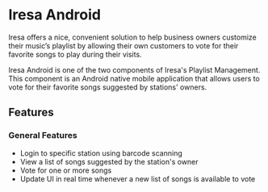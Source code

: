 # Iresa Android

Iresa offers a nice, convenient solution to help business owners customize their music’s playlist by allowing their own customers to vote for their favorite songs to play during their visits.

Iresa Android is one of the two components of Iresa's Playlist Management. This component is an Android native mobile application that allows users to vote for their favorite songs suggested by stations' owners.

## Features

### General Features
- Login to specific station using barcode scanning
- View a list of songs suggested by the station's owner
- Vote for one or more songs
- Update UI in real time whenever a new list of songs is available to vote


